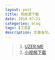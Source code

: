 ```yaml
---
layout: post
title: 视频源下载
date: 2018-07-21
categories: blog
tags: [工具]
description: 文章金句。
---
```



>1. [UZER.ME](https://uzer.me)   
>1. [小视频下载](https://mp.weixin.qq.com/s/4gJewuJB1yMD34p8pixn5A)   
